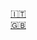 [:it:](https://github.com/Dicast3/Veluntra/blob/main/README-ita.md)\
[:gb:](https://github.com/Dicast3/Veluntra/blob/main/README-eng.md)
